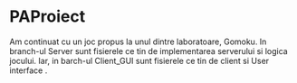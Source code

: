 # PAProiect

Am continuat cu un joc propus la unul dintre laboratoare, Gomoku.
In branch-ul Server sunt fisierele ce tin de implementarea serverului si logica jocului.
Iar, in barch-ul Client_GUI sunt fisierele ce tin de client si User interface .
